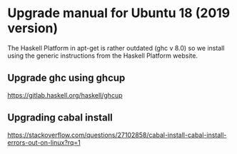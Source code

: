 # Upgrade manual for Ubuntu 18 (2019 version)

The Haskell Platform in apt-get is rather outdated (ghc v 8.0) so we install using the generic instructions from the Haskell Platform website.

## Upgrade ghc using ghcup

https://gitlab.haskell.org/haskell/ghcup

## Upgrading cabal install

https://stackoverflow.com/questions/27102858/cabal-install-cabal-install-errors-out-on-linux?rq=1
